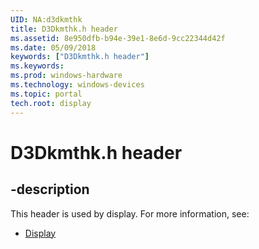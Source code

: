 ```yaml
---
UID: NA:d3dkmthk
title: D3Dkmthk.h header
ms.assetid: 8e950dfb-b94e-39e1-8e6d-9cc22344d42f
ms.date: 05/09/2018
keywords: ["D3Dkmthk.h header"]
ms.keywords: 
ms.prod: windows-hardware
ms.technology: windows-devices
ms.topic: portal
tech.root: display
---
```


# D3Dkmthk.h header


## -description


This header is used by display. For more information, see:

- [Display](../_display/index.md)
